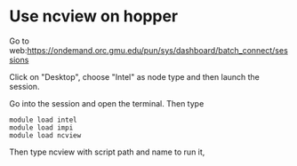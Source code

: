 # Use ncview on hopper

Go to web:https://ondemand.orc.gmu.edu/pun/sys/dashboard/batch_connect/sessions

Click on "Desktop", choose "Intel" as node type and then launch the session.

Go into the session and open the terminal. Then type


```
module load intel
module load impi
module load ncview
```
Then type ncview with script path and name to run it,
